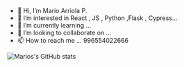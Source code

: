 - 👋 Hi, I’m Mario Arriola P.
- 👀 I’m interested in  React , JS , Python ,Flask , Cypress...
- 🌱 I’m currently learning ...
- 💞️ I’m looking to collaborate on ...
- 📫 How to reach me ... 996554022666


![Marios's GitHub stats](https://github-readme-stats.vercel.app/api?username=ARRIOLALEO&show_icons=true&theme=vue)

<!---
ARRIOLALEO/ARRIOLALEO is a ✨ special ✨ repository because its `README.md` (this file) appears on your GitHub profile.
You can click the Preview link to take a look at your changes.
--->
